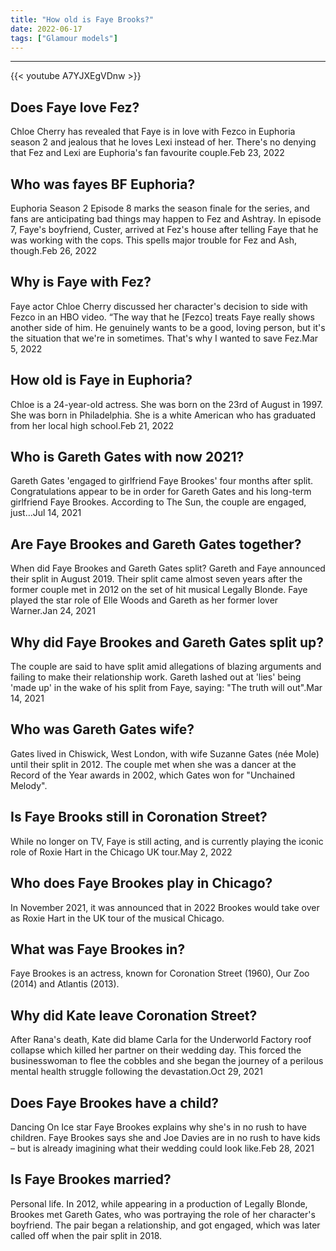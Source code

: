 ```yaml
---
title: "How old is Faye Brooks?"
date: 2022-06-17
tags: ["Glamour models"]
---
```


---
{{< youtube A7YJXEgVDnw >}}
## Does Faye love Fez?
Chloe Cherry has revealed that Faye is in love with Fezco in Euphoria season 2 and jealous that he loves Lexi instead of her. There's no denying that Fez and Lexi are Euphoria's fan favourite couple.Feb 23, 2022

## Who was fayes BF Euphoria?
Euphoria Season 2 Episode 8 marks the season finale for the series, and fans are anticipating bad things may happen to Fez and Ashtray. In episode 7, Faye's boyfriend, Custer, arrived at Fez's house after telling Faye that he was working with the cops. This spells major trouble for Fez and Ash, though.Feb 26, 2022

## Why is Faye with Fez?
Faye actor Chloe Cherry discussed her character's decision to side with Fezco in an HBO video. “The way that he [Fezco] treats Faye really shows another side of him. He genuinely wants to be a good, loving person, but it's the situation that we're in sometimes. That's why I wanted to save Fez.Mar 5, 2022

## How old is Faye in Euphoria?
Chloe is a 24-year-old actress. She was born on the 23rd of August in 1997. She was born in Philadelphia. She is a white American who has graduated from her local high school.Feb 21, 2022

## Who is Gareth Gates with now 2021?
Gareth Gates 'engaged to girlfriend Faye Brookes' four months after split. Congratulations appear to be in order for Gareth Gates and his long-term girlfriend Faye Brookes. According to The Sun, the couple are engaged, just…Jul 14, 2021

## Are Faye Brookes and Gareth Gates together?
When did Faye Brookes and Gareth Gates split? Gareth and Faye announced their split in August 2019. Their split came almost seven years after the former couple met in 2012 on the set of hit musical Legally Blonde. Faye played the star role of Elle Woods and Gareth as her former lover Warner.Jan 24, 2021

## Why did Faye Brookes and Gareth Gates split up?
The couple are said to have split amid allegations of blazing arguments and failing to make their relationship work. Gareth lashed out at 'lies' being 'made up' in the wake of his split from Faye, saying: "The truth will out".Mar 14, 2021

## Who was Gareth Gates wife?
Gates lived in Chiswick, West London, with wife Suzanne Gates (née Mole) until their split in 2012. The couple met when she was a dancer at the Record of the Year awards in 2002, which Gates won for "Unchained Melody".

## Is Faye Brooks still in Coronation Street?
While no longer on TV, Faye is still acting, and is currently playing the iconic role of Roxie Hart in the Chicago UK tour.May 2, 2022

## Who does Faye Brookes play in Chicago?
In November 2021, it was announced that in 2022 Brookes would take over as Roxie Hart in the UK tour of the musical Chicago.

## What was Faye Brookes in?
Faye Brookes is an actress, known for Coronation Street (1960), Our Zoo (2014) and Atlantis (2013).

## Why did Kate leave Coronation Street?
After Rana's death, Kate did blame Carla for the Underworld Factory roof collapse which killed her partner on their wedding day. This forced the businesswoman to flee the cobbles and she began the journey of a perilous mental health struggle following the devastation.Oct 29, 2021

## Does Faye Brookes have a child?
Dancing On Ice star Faye Brookes explains why she's in no rush to have children. Faye Brookes says she and Joe Davies are in no rush to have kids – but is already imagining what their wedding could look like.Feb 28, 2021

## Is Faye Brookes married?
Personal life. In 2012, while appearing in a production of Legally Blonde, Brookes met Gareth Gates, who was portraying the role of her character's boyfriend. The pair began a relationship, and got engaged, which was later called off when the pair split in 2018.

